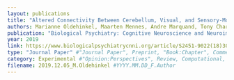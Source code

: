 ```yaml
---
layout: publications
title: "Altered Connectivity Between Cerebellum, Visual, and Sensory-Motor Networks in Autism Spectrum Disorder: Results from the EU-AIMS Longitudinal European Autism Project"
authors: Marianne Oldehinkel, Maarten Mennes, Andre Marquand, Tony Charman, Julian Tillmann, Christine Ecker, Flavio Dell’Acqua, Daniel Brandeis, Tobias Banaschewski, Sarah Baumeister, Carolin Moessnang, Simon Baron-Cohen, Rosemary Holt, Sven Bölte, Sarah Durston, Prantik Kundu, Michael V. Lombardo, Will Spooren, Eva Loth, Declan G.M. Murphy, Christian F. Beckmann, Jan K. Buitelaar, and the EU-AIMS LEAP group
publication: "Biological Psychiatry: Cognitive Neuroscience and Neuroimaging."
year: 2019
link: https://www.biologicalpsychiatrycnni.org/article/S2451-9022(18)30306-9/fulltext
type: "Journal Paper" #"Journal Paper", Preprint, "Book:Chapter", Comment
category: Experimental #"Opinion:Perspectives", Review, Computational, Social Cognitive and Affective Neuroscience, Experimental
filename: 2019.12.05_M.Oldehinkel #YYYY.MM.DD_F.Author
---
```

